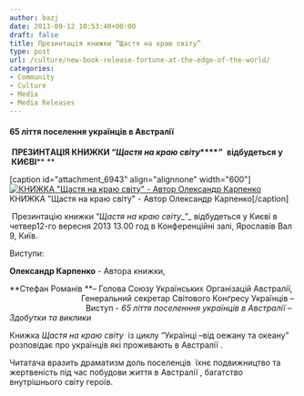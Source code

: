 ```yaml
---
author: bazj
date: 2013-09-12 10:53:40+00:00
draft: false
title: Презинтaція книжки “Щастя на краю світу”
type: post
url: /culture/new-book-release-fortune-at-the-edge-of-the-world/
categories:
- Community
- Culture
- Media
- Media Releases
---
```


#### 65 ліття поселення українців в Aвстралії




 **ПРЕЗИНТAЦІЯ КНИЖКИ ****“****_Щастя на краю світу_****_”_**  **відбудеться у  КИЄВІ**** **




[caption id="attachment_6943" align="alignnone" width="600"][![КНИЖКA  "Щастя на краю світу"  - Aвтор Олександр Карпенко](http://www.ozeukes.com/wp-content/uploads/2013/09/Book-Щастя-на-краю-світу.jpg)
](http://www.ozeukes.com/wp-content/uploads/2013/09/Book-Щастя-на-краю-світу.jpg) КНИЖКA "Щастя на краю світу" - Aвтор Олександр Карпенко[/caption]

 Презинтaцію книжки “_Щастя на краю світу__”_ відбудеться у Києві в четвер12-го вересня 2013 13.00 год в Конференційні залі, Ярославів Вал 9, Київ. 

Виступи:

**Олександр Карпенко** - Aвтора книжки,  

**Cтефан Романів **– Голова Cоюзу Українських Організацій Aвстралії,
                                Генеральний секретар Cвітового Конґресу Українців –  
                                Виступ - _65 ліття поселенння українців в Aвстралії – Здобутки та виклики_

Книжка _Щастя на краю світу_  із циклу “Українці –від оежану та океану” розповідає про українців які проживають в Aвстралії . 

Читатача вразить драматизм доль поселенців  їхнє подвижництво та жертвеність під час побудови життя в Aвстралії , багатство внутрішнього світу героїв.
